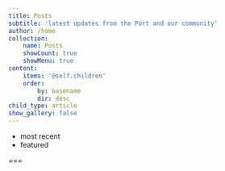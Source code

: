 ```yaml
---
title: Posts
subtitle: 'latest updates from the Port and our community'
author: /home
collection:
    name: Posts
    showCount: true
    showMenu: true
content:
    items: '@self.children'
    order:
        by: basename
        dir: desc
child_type: article
show_gallery: false
---
```


- most recent
- featured

===


